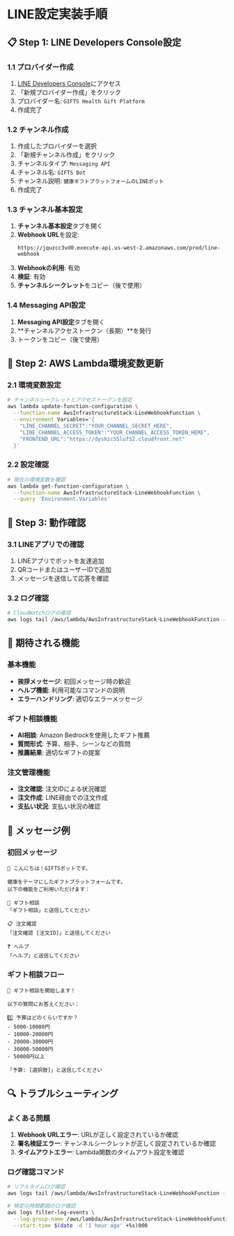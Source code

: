 # LINE設定実装手順

## 📋 Step 1: LINE Developers Console設定

### 1.1 プロバイダー作成
1. [LINE Developers Console](https://developers.line.biz/)にアクセス
2. 「新規プロバイダー作成」をクリック
3. プロバイダー名: `GIFTS Health Gift Platform`
4. 作成完了

### 1.2 チャンネル作成
1. 作成したプロバイダーを選択
2. 「新規チャンネル作成」をクリック
3. チャンネルタイプ: `Messaging API`
4. チャンネル名: `GIFTS Bot`
5. チャンネル説明: `健康ギフトプラットフォームのLINEボット`
6. 作成完了

### 1.3 チャンネル基本設定
1. **チャンネル基本設定**タブを開く
2. **Webhook URL**を設定:
   ```
   https://jquzcc3vd0.execute-api.us-west-2.amazonaws.com/prod/line-webhook
   ```
3. **Webhookの利用**: 有効
4. **検証**: 有効
5. **チャンネルシークレット**をコピー（後で使用）

### 1.4 Messaging API設定
1. **Messaging API設定**タブを開く
2. **チャンネルアクセストークン（長期）**を発行
3. トークンをコピー（後で使用）

## 🔧 Step 2: AWS Lambda環境変数更新

### 2.1 環境変数設定
```bash
# チャンネルシークレットとアクセストークンを設定
aws lambda update-function-configuration \
  --function-name AwsInfrastructureStack-LineWebhookFunction \
  --environment Variables='{
    "LINE_CHANNEL_SECRET":"YOUR_CHANNEL_SECRET_HERE",
    "LINE_CHANNEL_ACCESS_TOKEN":"YOUR_CHANNEL_ACCESS_TOKEN_HERE",
    "FRONTEND_URL":"https://dyshzc55luf52.cloudfront.net"
  }'
```

### 2.2 設定確認
```bash
# 現在の環境変数を確認
aws lambda get-function-configuration \
  --function-name AwsInfrastructureStack-LineWebhookFunction \
  --query 'Environment.Variables'
```

## 🧪 Step 3: 動作確認

### 3.1 LINEアプリでの確認
1. LINEアプリでボットを友達追加
2. QRコードまたはユーザーIDで追加
3. メッセージを送信して応答を確認

### 3.2 ログ確認
```bash
# CloudWatchログの確認
aws logs tail /aws/lambda/AwsInfrastructureStack-LineWebhookFunction --follow
```

## 🎯 期待される機能

### 基本機能
- **挨拶メッセージ**: 初回メッセージ時の歓迎
- **ヘルプ機能**: 利用可能なコマンドの説明
- **エラーハンドリング**: 適切なエラーメッセージ

### ギフト相談機能
- **AI相談**: Amazon Bedrockを使用したギフト推薦
- **質問形式**: 予算、相手、シーンなどの質問
- **推薦結果**: 適切なギフトの提案

### 注文管理機能
- **注文確認**: 注文IDによる状況確認
- **注文作成**: LINE経由での注文作成
- **支払い状況**: 支払い状況の確認

## 📝 メッセージ例

### 初回メッセージ
```
👋 こんにちは！GIFTSボットです。

健康をテーマにしたギフトプラットフォームです。
以下の機能をご利用いただけます：

🎁 ギフト相談
「ギフト相談」と送信してください

📋 注文確認
「注文確認 [注文ID]」と送信してください

❓ ヘルプ
「ヘルプ」と送信してください
```

### ギフト相談フロー
```
🎁 ギフト相談を開始します！

以下の質問にお答えください：

1️⃣ 予算はどのくらいですか？
- 5000-10000円
- 10000-20000円
- 20000-30000円
- 30000-50000円
- 50000円以上

「予算: [選択肢]」と送信してください
```

## 🔍 トラブルシューティング

### よくある問題
1. **Webhook URLエラー**: URLが正しく設定されているか確認
2. **署名検証エラー**: チャンネルシークレットが正しく設定されているか確認
3. **タイムアウトエラー**: Lambda関数のタイムアウト設定を確認

### ログ確認コマンド
```bash
# リアルタイムログ確認
aws logs tail /aws/lambda/AwsInfrastructureStack-LineWebhookFunction --follow

# 特定の時間範囲のログ確認
aws logs filter-log-events \
  --log-group-name /aws/lambda/AwsInfrastructureStack-LineWebhookFunction \
  --start-time $(date -d '1 hour ago' +%s)000
``` 